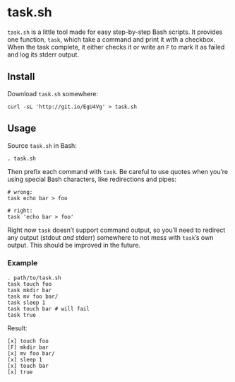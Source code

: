 # task.sh

``task.sh`` is a little tool made for easy step-by-step Bash scripts. It
provides one function, `task`, which take a command and print it with a
checkbox. When the task complete, it either checks it or write an `F` to mark
it as failed and log its stderr output.

## Install

Download `task.sh` somewhere:

    curl -sL 'http://git.io/EgU4Vg' > task.sh


## Usage

Source `task.sh` in Bash:

    . task.sh

Then prefix each command with `task`. Be careful to use quotes when you’re
using special Bash characters, like redirections and pipes:

    # wrong:
    task echo bar > foo

    # right:
    task 'echo bar > foo'

Right now `task` doesn’t support command output, so you’ll need to redirect any
output (stdout _and_ stderr) somewhere to not mess with `task`’s own output.
This should be improved in the future.


### Example

    . path/to/task.sh
    task touch foo
    task mkdir bar
    task mv foo bar/
    task sleep 1
    task touch bar # will fail
    task true

Result:

    [x] touch foo
    [F] mkdir bar
    [x] mv foo bar/
    [x] sleep 1
    [x] touch bar
    [x] true
